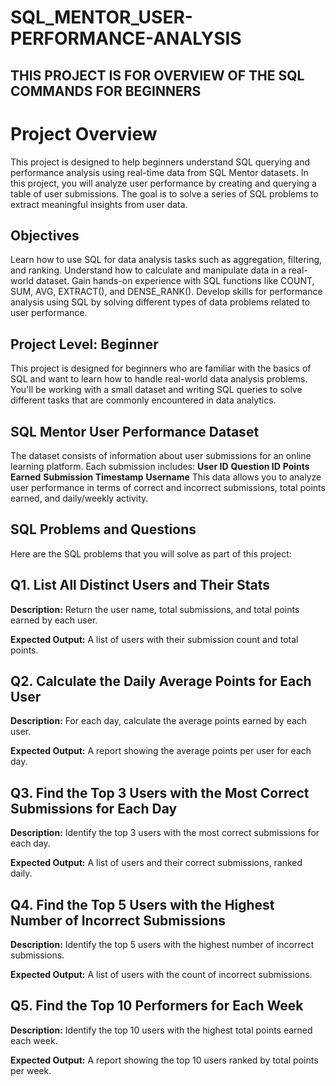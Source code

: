 # SQL_MENTOR_USER-PERFORMANCE-ANALYSIS
## THIS PROJECT IS  FOR OVERVIEW OF THE SQL  COMMANDS FOR BEGINNERS

# Project Overview
This project is designed to help beginners understand SQL querying and performance analysis using real-time data from SQL Mentor datasets. In this project, you will analyze user performance by creating and querying a table of user submissions. The goal is to solve a series of SQL problems to extract meaningful insights from user data.

## Objectives
Learn how to use SQL for data analysis tasks such as aggregation, filtering, and ranking.
Understand how to calculate and manipulate data in a real-world dataset.
Gain hands-on experience with SQL functions like COUNT, SUM, AVG, EXTRACT(), and DENSE_RANK().
Develop skills for performance analysis using SQL by solving different types of data problems related to user performance.

## Project Level: Beginner
This project is designed for beginners who are familiar with the basics of SQL and want to learn how to handle real-world data analysis problems. You'll be working with a small dataset and writing SQL queries to solve different tasks that are commonly encountered in data analytics.

## SQL Mentor User Performance Dataset
The dataset consists of information about user submissions for an online learning platform. Each submission includes:
**User ID**
**Question ID**
**Points Earned**
**Submission Timestamp**
**Username**
This data allows you to analyze user performance in terms of correct and incorrect submissions, total points earned, and daily/weekly activity.

## SQL Problems and Questions
Here are the SQL problems that you will solve as part of this project:
## Q1. List All Distinct Users and Their Stats
**Description:** Return the user name, total submissions, and total points earned by each user.

**Expected Output:** A list of users with their submission count and total points.

 ## Q2. Calculate the Daily Average Points for Each User
 **Description:** For each day, calculate the average points earned by each user.
 
**Expected Output:** A report showing the average points per user for each day.

 ## Q3. Find the Top 3 Users with the Most Correct Submissions for Each Day
**Description:** Identify the top 3 users with the most correct submissions for each day.

**Expected Output:** A list of users and their correct submissions, ranked daily.

## Q4. Find the Top 5 Users with the Highest Number of Incorrect Submissions
**Description:** Identify the top 5 users with the highest number of incorrect submissions.

**Expected Output:** A list of users with the count of incorrect submissions.

 ## Q5. Find the Top 10 Performers for Each Week
**Description:** Identify the top 10 users with the highest total points earned each week.

**Expected Output:** A report showing the top 10 users ranked by total points per week.
